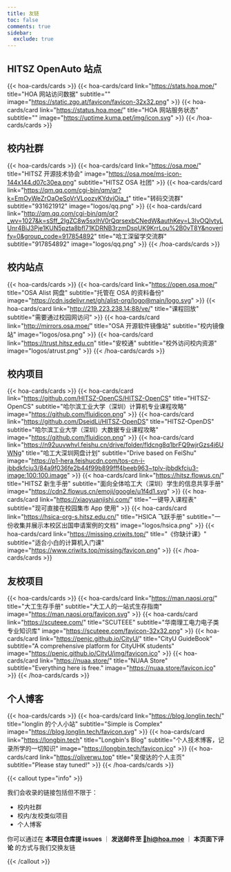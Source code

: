 ```yaml
---
title: 友链
toc: false
comments: true
sidebar:
  exclude: true
---
```


## HITSZ OpenAuto 站点

{{< hoa-cards/cards >}}
  {{< hoa-cards/card link="https://stats.hoa.moe/" title="HOA 网站访问数据" subtitle="" image="https://static.zgo.at/favicon/favicon-32x32.png" >}}
  {{< hoa-cards/card link="https://status.hoa.moe/" title="HOA 网站服务状态" subtitle="" image="https://uptime.kuma.pet/img/icon.svg" >}}
{{< /hoa-cards/cards >}}

## 校内社群

{{< hoa-cards/cards >}}
  {{< hoa-cards/card link="https://osa.moe/" title="HITSZ 开源技术协会" image="https://osa.moe/ms-icon-144x144.d07c30ea.png" subtitle="HITSZ OSA 社团" >}}
  {{< hoa-cards/card link="https://qm.qq.com/cgi-bin/qm/qr?k=EmOyWeZrOaOeSoVrVLoozyKYdvjOia_t" title="转码交流群" subtitle="931621912" image="logos/qq.png" >}}
  {{< hoa-cards/card link="http://qm.qq.com/cgi-bin/qm/qr?_wv=1027&k=sSff_2IgZC8w5sxlhV0rQqrsexbCNedW&authKey=L3IvOQIvtyLUnr4BiJ3Pje1KUN5pzta8bfl71KDRNB3rzmDspUK9KrrLou%2B0vT8Y&noverify=0&group_code=917854892" title="哈工深留学交流群" subtitle="917854892" image="logos/qq.png" >}}
{{< /hoa-cards/cards >}}

## 校内站点
{{< hoa-cards/cards >}}
  {{< hoa-cards/card link="https://open.osa.moe/" title="OSA Alist 网盘" subtitle="托管在 OSA 的资料备份" image="https://cdn.jsdelivr.net/gh/alist-org/logo@main/logo.svg" >}}
  {{< hoa-cards/card link="http://219.223.238.14:88/ve/" title="课程回放" subtitle="需要通过校园网访问" >}}
  {{< hoa-cards/card link="http://mirrors.osa.moe/" title="OSA 开源软件镜像站" subtitle="校内镜像站" image="logos/osa.png" >}}
  {{< hoa-cards/card link="https://trust.hitsz.edu.cn" title="安校通" subtitle="校外访问校内资源" image="logos/atrust.png" >}}
{{< /hoa-cards/cards >}}

## 校内项目
{{< hoa-cards/cards >}}
  {{< hoa-cards/card link="https://github.com/HITSZ-OpenCS/HITSZ-OpenCS" title="HITSZ-OpenCS" subtitle="哈尔滨工业大学（深圳）计算机专业课程攻略" image="https://github.com/fluidicon.png" >}}
  {{< hoa-cards/card link="https://github.com/DseidLi/HITSZ-OpenDS" title="HITSZ-OpenDS" subtitle="哈尔滨工业大学（深圳）大数据专业课程攻略" image="https://github.com/fluidicon.png" >}}
  {{< hoa-cards/card link="https://n92uuvwhvl.feishu.cn/drive/folder/fldcng8q1brFQ9wjrGzs4i6UWNg" title="哈工大深圳网盘计划" subtitle="Drive based on FeiShu" image="https://p1-hera.feishucdn.com/tos-cn-i-jbbdkfciu3/84a9f036fe2b44f99b899fff4beeb963~tplv-jbbdkfciu3-image:100:100.image" >}}
  {{< hoa-cards/card link="https://hitsz.flowus.cn/" title="HITSZ 新生手册" subtitle="面向全体哈工大（深圳）学生的信息共享手册" image="https://cdn2.flowus.cn/emoji/google/u1f4d1.svg" >}}
  {{< hoa-cards/card link="https://xiaoyuanjishi.com/" title="一键导入课程表" subtitle="现可直接在校园集市 App 使用" >}}
  {{< hoa-cards/card link="https://hsica-org-s.hitsz.edu.cn/" title="HSICA 飞跃手册" subtitle="一份收集并展示本校区出国申请案例的文档" image="logos/hsica.png" >}}
  {{< hoa-cards/card link="https://missing.criwits.top/" title="《你缺计课》" subtitle="适合小白的计算机入门课" image="https://www.criwits.top/missing/favicon.png" >}}
{{< /hoa-cards/cards >}}

## 友校项目
{{< hoa-cards/cards >}}
  {{< hoa-cards/card link="https://man.naosi.org/" title="大工生存手册" subtitle="大工人的一站式生存指南" image="https://man.naosi.org/favicon.svg" >}}
  {{< hoa-cards/card link="https://scuteee.com/" title="SCUTEEE" subtitle="华南理工电力电子类专业知识库" image="https://scuteee.com/favicon-32x32.png" >}}
  {{< hoa-cards/card link="https://penjc.github.io/CityU/" title="CityU GuideBook" subtitle="A comprehensive platform for CityUHK students" image="https://penjc.github.io/CityU/img/favicon.ico" >}}
  {{< hoa-cards/card link="https://nuaa.store/" title="NUAA Store" subtitle="Everything here is free." image="https://nuaa.store/favicon.ico" >}}
{{< /hoa-cards/cards >}}

## 个人博客

{{< hoa-cards/cards >}}
  {{< hoa-cards/card link="https://blog.longlin.tech/" title="longlin 的个人小站" subtitle="Simple is Complex" image="https://blog.longlin.tech/favicon.svg" >}}
  {{< hoa-cards/card link="https://longbin.tech" title="Longbin's Blog" subtitle="个人技术博客，记录所学的一切知识" image="https://longbin.tech/favicon.ico" >}}
  {{< hoa-cards/card link="https://oliverwu.top" title="吴俊达的个人主页" subtitle="Please stay tuned!" >}}
{{< /hoa-cards/cards >}}


{{< callout type="info" >}}

我们会收录的链接包括但不限于：

- 校内社群
- 校内/友校类似项目
- 个人博客

你可以通过在 **本项目仓库提 issues** ｜ **发送邮件至 [📮hi@hoa.moe](mailto:hi@hoa.moe)** ｜ **本页面下评论** 的方式与我们交换友链

{{< /callout >}}
